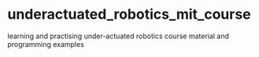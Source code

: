 # underactuated_robotics_mit_course
learning and practising under-actuated robotics course material and programming examples
